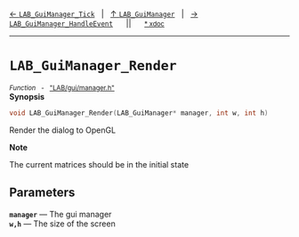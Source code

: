 [&#8592; `LAB_GuiManager_Tick`](LAB--gui--lab_guimanager--lab_guimanager_tick.md)&nbsp;&nbsp;&nbsp;|&nbsp;&nbsp;&nbsp;[&#8593; `LAB_GuiManager`](LAB--gui--lab_guimanager.md)&nbsp;&nbsp;&nbsp;|&nbsp;&nbsp;&nbsp;[&#8594; `LAB_GuiManager_HandleEvent`](LAB--gui--lab_guimanager--lab_guimanager_handleevent.md)&nbsp;&nbsp;&nbsp;&nbsp;&nbsp;&nbsp;||&nbsp;&nbsp;&nbsp;&nbsp;&nbsp;&nbsp;<small>[\* xdoc](../xdoc/LAB\gui.xmd#L281)</small>
***

# `LAB_GuiManager_Render`
<small>*Function* &nbsp; - &nbsp; ["LAB/gui/manager.h"](../include/LAB/gui/manager.h)</small>  
**Synopsis**

```cpp
void LAB_GuiManager_Render(LAB_GuiManager* manager, int w, int h)
```

Render the dialog to OpenGL

**Note**  

The current matrices should be in the initial state


## Parameters
**`manager`** &#8213; The gui manager  
**`w,h`** &#8213; The size of the screen  
